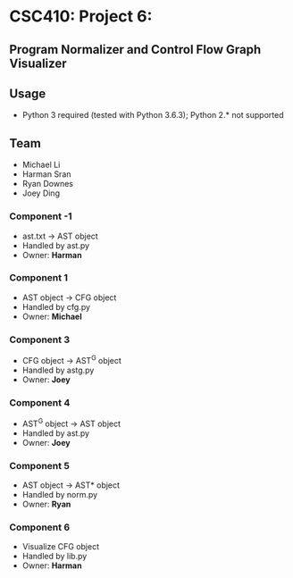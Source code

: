 # CSC410: Project 6:
## Program Normalizer and Control Flow Graph Visualizer

## Usage
- Python 3 required (tested with Python 3.6.3); Python 2.* not supported

## Team
- Michael Li
- Harman Sran
- Ryan Downes
- Joey Ding

### Component -1
- ast.txt -> AST object
- Handled by ast.py
- Owner: **Harman**

### Component 1
- AST object -> CFG object
- Handled by cfg.py
- Owner: **Michael**

### Component 3
- CFG object -> AST<sup>G</sup> object
- Handled by astg.py
- Owner: **Joey**

### Component 4
- AST<sup>G</sup> object -> AST object
- Handled by ast.py
- Owner: **Joey**

### Component 5
- AST object -> AST* object
- Handled by norm.py
- Owner: **Ryan**

### Component 6
- Visualize CFG object
- Handled by lib.py
- Owner: **Harman**
